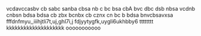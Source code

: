 vcdavccasbv
cb sabc sanba 
cbsa nb c
bc bsa cbA 
bvc dbc dsb nbsa
vcdnb cnbsn
bdsa bdsa 
cb zbx bcnbx
cb cznx cn
bc b bdsa
bnvcbsavxsa
fffdnfmyu,,iiihjtli7t,uj,ghl7i,j
fdjyytygfk,uygli6ukhbby6
tttttttt
kkkkkkkkkkkkkkkkkkkk
ooooooooooo

